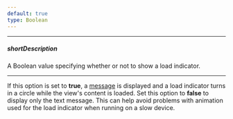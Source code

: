 ```yaml
---
default: true
type: Boolean
---
```

---
##### shortDescription
A Boolean value specifying whether or not to show a load indicator.

---
If this option is set to **true**, a [message](/api-reference/10%20UI%20Widgets/dxLoadPanel/1%20Configuration/message.md '/Documentation/ApiReference/UI_Widgets/dxLoadPanel/Configuration/#message') is displayed and a load indicator turns in a circle while the view's content is loaded. Set this option to **false** to display only the text message. This can help avoid problems with animation used for the load indicator when running on a slow device.